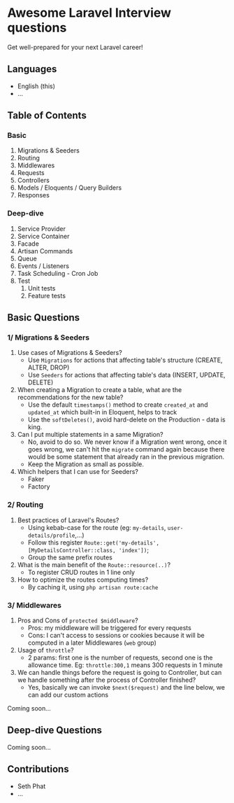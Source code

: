 # Awesome Laravel Interview questions

Get well-prepared for your next Laravel career! 


## Languages
- English (this)
- ...

## Table of Contents


### Basic

1. Migrations & Seeders
2. Routing
3. Middlewares
4. Requests
5. Controllers
6. Models / Eloquents / Query Builders
7. Responses

### Deep-dive

1. Service Provider
2. Service Container
3. Facade
4. Artisan Commands
5. Queue
6. Events / Listeners
7. Task Scheduling - Cron Job
8. Test
    1. Unit tests
    2. Feature tests

## Basic Questions

### 1/ Migrations & Seeders

1. Use cases of Migrations & Seeders?
    - Use `Migrations` for actions that affecting table's structure (CREATE, ALTER, DROP)
    - Use `Seeders` for actions that affecting table's data (INSERT, UPDATE, DELETE)
2. When creating a Migration to create a table, what are the recommendations for the new table?
    - Use the default `timestamps()` method to create `created_at` and `updated_at` which built-in in Eloquent, helps to track
    - Use the `softDeletes()`, avoid hard-delete on the Production - data is king.
3. Can I put multiple statements in a same Migration?
    - No, avoid to do so. We never know if a Migration went wrong, once it goes wrong, we can't hit the `migrate` command again because there would be some statement that already ran in the previous migration.
    - Keep the Migration as small as possible.
4. Which helpers that I can use for Seeders?
    - Faker
    - Factory

### 2/ Routing

1. Best practices of Laravel's Routes?
    - Using kebab-case for the route (eg: `my-details`, `user-details/profile`,...)
    - Follow this register `Route::get('my-details', [MyDetailsController::class, 'index'])`;
    - Group the same prefix routes
2. What is the main benefit of the `Route::resource(..)`?
    - To register CRUD routes in 1 line only
3. How to optimize the routes computing times?
    - By caching it, using `php artisan route:cache`

### 3/ Middlewares

1. Pros and Cons of `protected $middleware`?
    - Pros: my middleware will be triggered for every requests
    - Cons: I can't access to sessions or cookies because it will be computed in a later Middlewares (`web` group)
2. Usage of `throttle`?
    - 2 params: first one is the number of requests, second one is the allowance time. Eg: `throttle:300,1` means 300 requests in 1 minute
3. We can handle things before the request is going to Controller, but can we handle something after the process of Controller finished?
    - Yes, basically we can invoke `$next($request)` and the line below, we can add our custom actions

Coming soon...

## Deep-dive Questions

Coming soon...

## Contributions
- Seth Phat
- ...
